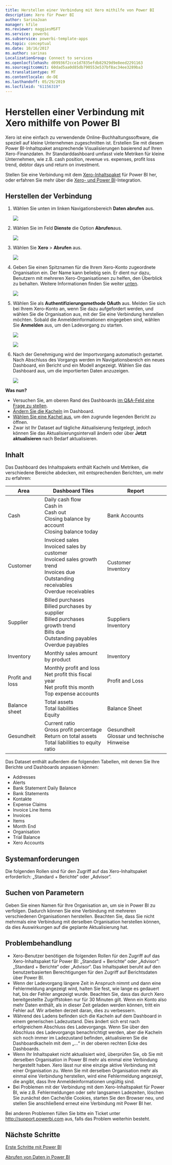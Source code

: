 ```yaml
---
title: Herstellen einer Verbindung mit Xero mithilfe von Power BI
description: Xero für Power BI
author: SarinaJoan
manager: kfile
ms.reviewer: maggiesMSFT
ms.service: powerbi
ms.subservice: powerbi-template-apps
ms.topic: conceptual
ms.date: 10/16/2017
ms.author: sarinas
LocalizationGroup: Connect to services
ms.openlocfilehash: d09936f2cce1d7835efdb82929d9e8eed2291163
ms.sourcegitcommit: 60dad5aa0d85db790553e537bf8ac34ee3289ba3
ms.translationtype: MT
ms.contentlocale: de-DE
ms.lasthandoff: 05/29/2019
ms.locfileid: "61156319"
---
```

# <a name="connect-to-xero-with-power-bi"></a>Herstellen einer Verbindung mit Xero mithilfe von Power BI
Xero ist eine einfach zu verwendende Online-Buchhaltungssoftware, die speziell auf kleine Unternehmen zugeschnitten ist. Erstellen Sie mit diesem Power BI-Inhaltspaket ansprechende Visualisierungen basierend auf Ihren Xero-Finanzdaten. Ihr Standarddashboard umfasst viele Metriken für kleine Unternehmen, wie z.B. cash position, revenue vs. expenses, profit loss trend, debtor days und return on investment.

Stellen Sie eine Verbindung mit dem [Xero-Inhaltspaket](https://app.powerbi.com/getdata/services/xero) für Power BI her, oder erfahren Sie mehr über die [Xero- und Power BI](https://help.xero.com/Power-BI)-Integration.

## <a name="how-to-connect"></a>Herstellen der Verbindung
1. Wählen Sie unten im linken Navigationsbereich **Daten abrufen** aus.
   
   ![](media/service-connect-to-xero/getdata.png)
2. Wählen Sie im Feld **Dienste** die Option **Abrufen**aus.
   
   ![](media/service-connect-to-xero/services.png)
3. Wählen Sie **Xero** \> **Abrufen** aus.
   
   ![](media/service-connect-to-xero/connect.png)
4. Geben Sie einen Spitznamen für die Ihrem Xero-Konto zugeordnete Organisation ein. Der Name kann beliebig sein. Er dient nur dazu, Benutzern mit mehreren Xero-Organisationen zu helfen, den Überblick zu behalten. Weitere Informationen finden Sie weiter [unten](#FindingParams).
   
   ![](media/service-connect-to-xero/params.png)
5. Wählen Sie als **Authentifizierungsmethode** **OAuth** aus. Melden Sie sich bei Ihrem Xero-Konto an, wenn Sie dazu aufgefordert werden, und wählen Sie die Organisation aus, mit der Sie eine Verbindung herstellen möchten. Sobald die Anmeldeinformationen eingegeben sind, wählen Sie **Anmelden** aus, um den Ladevorgang zu starten.
   
    ![](media/service-connect-to-xero/creds.png)
   
    ![](media/service-connect-to-xero/creds2.png)
6. Nach der Genehmigung wird der Importvorgang automatisch gestartet. Nach Abschluss des Vorgangs werden im Navigationsbereich ein neues Dashboard, ein Bericht und ein Modell angezeigt. Wählen Sie das Dashboard aus, um die importierten Daten anzuzeigen.
   
     ![](media/service-connect-to-xero/dashboard.png)

**Was nun?**

* Versuchen Sie, am oberen Rand des Dashboards [im Q&A-Feld eine Frage zu stellen](consumer/end-user-q-and-a.md).
* [Ändern Sie die Kacheln](service-dashboard-edit-tile.md) im Dashboard.
* [Wählen Sie eine Kachel aus](consumer/end-user-tiles.md), um den zugrunde liegenden Bericht zu öffnen.
* Zwar ist Ihr Dataset auf tägliche Aktualisierung festgelegt, jedoch können Sie das Aktualisierungsintervall ändern oder über **Jetzt aktualisieren** nach Bedarf aktualisieren.

## <a name="whats-included"></a>Inhalt
Das Dashboard des Inhaltspakets enthält Kacheln und Metriken, die verschiedene Bereiche abdecken, mit entsprechenden Berichten, um mehr zu erfahren:  

| Area | Dashboard Tiles | Report |
| --- | --- | --- |
| Cash |Daily cash flow <br>Cash in <br>Cash out <br>Closing balance by account <br>Closing balance today |Bank Accounts |
| Customer |Invoiced sales <br>Invoiced sales by customer <br>Invoiced sales growth trend <br>Invoices due <br>Outstanding receivables <br>Overdue receivables |Customer <br>Inventory |
| Supplier |Billed purchases <br>Billed purchases by supplier <br>Billed purchases growth trend <br> Bills due <br>Outstanding payables <br>Overdue payables |Suppliers <br>Inventory |
| Inventory |Monthly sales amount by product |Inventory |
| Profit and loss |Monthly profit and loss <br>Net profit this fiscal year <br>Net profit this month <br>Top expense accounts |Profit and Loss |
| Balance sheet |Total assets <br>Total liabilities <br>Equity |Balance Sheet |
| Gesundheit |Current ratio <br>Gross profit percentage <br> Return on total assets <br>Total liabilities to equity ratio |Gesundheit <br>Glossar und technische Hinweise |

Das Dataset enthält außerdem die folgenden Tabellen, mit denen Sie Ihre Berichte und Dashboards anpassen können:  

* Addresses  
* Alerts  
* Bank Statement Daily Balance  
* Bank Statements  
* Kontakte  
* Expense Claims  
* Invoice Line Items  
* Invoices  
* Items  
* Month End  
* Organisation  
* Trial Balance  
* Xero Accounts

## <a name="system-requirements"></a>Systemanforderungen
Die folgenden Rollen sind für den Zugriff auf das Xero-Inhaltspaket erforderlich: „Standard + Berichte“ oder „Advisor“.

<a name="FindingParams"></a>

## <a name="finding-parameters"></a>Suchen von Parametern
Geben Sie einen Namen für Ihre Organisation an, um sie in Power BI zu verfolgen. Dadurch können Sie eine Verbindung mit mehreren verschiedenen Organisationen herstellen. Beachten Sie, dass Sie nicht mehrmals eine Verbindung mit derselben Organisation herstellen können, da dies Auswirkungen auf die geplante Aktualisierung hat.   

## <a name="troubleshooting"></a>Problembehandlung
* Xero-Benutzer benötigen die folgenden Rollen für den Zugriff auf das Xero-Inhaltspaket für Power BI: „Standard + Berichte“ oder „Advisor“: „Standard + Berichte“ oder „Advisor“. Das Inhaltspaket beruht auf den benutzerbasierten Berechtigungen für den Zugriff auf Berichtsdaten über Power BI.  
* Wenn der Ladevorgang längere Zeit in Anspruch nimmt und dann eine Fehlermeldung angezeigt wird, halten Sie fest, wie lange es gedauert hat, bis der Fehler angezeigt wurde. Beachten Sie, dass das durch Xero bereitgestellte Zugriffstoken nur für 30 Minuten gilt. Wenn ein Konto also mehr Daten enthält, als in dieser Zeit geladen werden können, tritt ein Fehler auf. Wir arbeiten derzeit daran, dies zu verbessern.
* Während des Ladens befinden sich die Kacheln auf dem Dashboard in einem generischen Ladezustand. Dies ändert sich erst nach erfolgreichem Abschluss des Ladevorgangs. Wenn Sie über den Abschluss des Ladevorgangs benachrichtigt werden, aber die Kacheln sich noch immer im Ladezustand befinden, aktualisieren Sie die Dashboardkacheln mit dem „...“ in der oberen rechten Ecke des Dashboards.
* Wenn Ihr Inhaltspaket nicht aktualisiert wird, überprüfen Sie, ob Sie mit derselben Organisation in Power BI mehr als einmal eine Verbindung hergestellt haben. Xero lässt nur eine einzige aktive Verbindung mit einer Organisation zu. Wenn Sie mit derselben Organisation mehr als einmal eine Verbindung herstellen, wird eine Fehlermeldung angezeigt, die angibt, dass Ihre Anmeldeinformationen ungültig sind.  
* Bei Problemen mit der Verbindung mit dem Xero-Inhaltspaket für Power BI, wie z.B. Fehlermeldungen oder sehr langsamen Ladezeiten, löschen Sie zunächst den Cache/die Cookies, starten Sie den Browser neu, und stellen Sie anschließend erneut eine Verbindung mit Power BI her.  

Bei anderen Problemen füllen Sie bitte ein Ticket unter http://support.powerbi.com aus, falls das Problem weiterhin besteht.

## <a name="next-steps"></a>Nächste Schritte
[Erste Schritte mit Power BI](service-get-started.md)

[Abrufen von Daten in Power BI](service-get-data.md)

